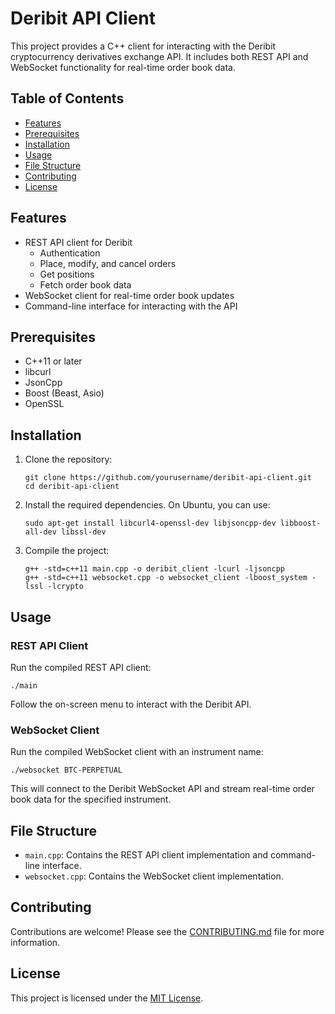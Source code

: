 # Deribit API Client

This project provides a C++ client for interacting with the Deribit cryptocurrency derivatives exchange API. It includes both REST API and WebSocket functionality for real-time order book data.

## Table of Contents
- [Features](#features)
- [Prerequisites](#prerequisites)
- [Installation](#installation)
- [Usage](#usage)
- [File Structure](#file-structure)
- [Contributing](#contributing)
- [License](#license)

## Features

- REST API client for Deribit
  - Authentication
  - Place, modify, and cancel orders
  - Get positions
  - Fetch order book data
- WebSocket client for real-time order book updates
- Command-line interface for interacting with the API

## Prerequisites

- C++11 or later
- libcurl
- JsonCpp
- Boost (Beast, Asio)
- OpenSSL

## Installation

1. Clone the repository:
   ```
   git clone https://github.com/yourusername/deribit-api-client.git
   cd deribit-api-client
   ```

2. Install the required dependencies. On Ubuntu, you can use:
   ```
   sudo apt-get install libcurl4-openssl-dev libjsoncpp-dev libboost-all-dev libssl-dev
   ```

3. Compile the project:
   ```
   g++ -std=c++11 main.cpp -o deribit_client -lcurl -ljsoncpp
   g++ -std=c++11 websocket.cpp -o websocket_client -lboost_system -lssl -lcrypto
   ```

## Usage

### REST API Client

Run the compiled REST API client:

```
./main
```

Follow the on-screen menu to interact with the Deribit API.

### WebSocket Client

Run the compiled WebSocket client with an instrument name:

```
./websocket BTC-PERPETUAL
```

This will connect to the Deribit WebSocket API and stream real-time order book data for the specified instrument.

## File Structure

- `main.cpp`: Contains the REST API client implementation and command-line interface.
- `websocket.cpp`: Contains the WebSocket client implementation.

## Contributing

Contributions are welcome! Please see the [CONTRIBUTING.md](CONTRIBUTING.md) file for more information.

## License

This project is licensed under the [MIT License](LICENSE).

